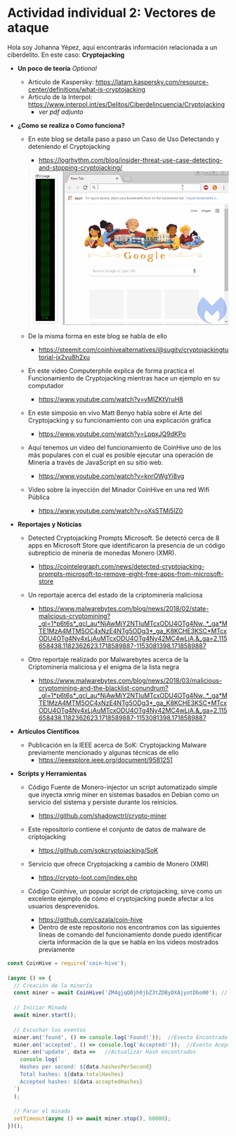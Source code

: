 # Actividad individual 2: Vectores de ataque

Hola soy Johanna Yépez, aquí encontrarás información relacionada a un ciberdelito. En este caso: **Cryptojacking**

- **Un poco de teoría** *Optional*
    - Articulo de Kaspersky: https://latam.kaspersky.com/resource-center/definitions/what-is-cryptojacking
    - Articulo de la Interpol: https://www.interpol.int/es/Delitos/Ciberdelincuencia/Cryptojacking
        - *ver pdf adjunto* 
        
- **¿Como se realiza o Como funciona?**
    - En este blog se detalla paso a paso un Caso de Uso Detectando y deteniendo el Cryptojacking
        - https://logrhythm.com/blog/insider-threat-use-case-detecting-and-stopping-cryptojacking/


      <img src="./miner_bypass.gif" alt="Ejemplo" height="350"> 

    - De la misma forma en este blog se habla de ello
        - https://steemit.com/coinhivealternatives/@sugitv/cryptojackingtutorial-jx2vu8h2xu

    - En este video Computerphile explica de forma practica el Funcionamiento de Cryptojacking mientras hace un ejemplo en su computador
        - https://www.youtube.com/watch?v=vMIZKtVruH8
    
    - En este simposio en vivo Matt Benyo habla sobre el Arte del Cryptojacking y su funcionamiento con una explicación gráfica
        - https://www.youtube.com/watch?v=LppxJQ9dKPo

    - Aquí tenemos un video del funcionamiento de CoinHive uno de los más populares con el cual es posible ejecutar una operación de Minería a través de JavaScript en su sitio web.
        - https://www.youtube.com/watch?v=knrOWgYi8vg

    - Video sobre la inyección del Minador CoinHive en una red Wifi Pública
        - https://www.youtube.com/watch?v=oXsSTMi5lZ0

- **Reportajes y Noticias**
    - Detected Cryptojacking Prompts Microsoft. Se detectó cerca de 8 apps en Microsoft Store que identificaron la presencia de un código subrepticio de minería de monedas Monero (XMR). 
        - https://cointelegraph.com/news/detected-cryptojacking-prompts-microsoft-to-remove-eight-free-apps-from-microsoft-store

    - Un reportaje acerca del estado de la criptominería maliciosa
        - https://www.malwarebytes.com/blog/news/2018/02/state-malicious-cryptomining?_gl=1*p6t6s*_gcl_au*NjAwMjY2NTIuMTcxODU4OTg4Nw..*_ga*MTE1MzA4MTM5OC4xNzE4NTg5ODg3*_ga_K8KCHE3KSC*MTcxODU4OTg4Ny4xLjAuMTcxODU4OTg4Ny42MC4wLjA.&_ga=2.115658438.1182362623.1718589887-1153081398.1718589887

    - Otro reportaje realizado por Malwarebytes acerca de la Criptominería maliciosa y el enigma de la lista negra
        - https://www.malwarebytes.com/blog/news/2018/03/malicious-cryptomining-and-the-blacklist-conundrum?_gl=1*p6t6s*_gcl_au*NjAwMjY2NTIuMTcxODU4OTg4Nw..*_ga*MTE1MzA4MTM5OC4xNzE4NTg5ODg3*_ga_K8KCHE3KSC*MTcxODU4OTg4Ny4xLjAuMTcxODU4OTg4Ny42MC4wLjA.&_ga=2.115658438.1182362623.1718589887-1153081398.1718589887

- **Artículos Científicos**
    - Publicación en la IEEE acerca de SoK: Cryptojacking Malware previamente mencionado y algunas técnicas de ello
        - https://ieeexplore.ieee.org/document/9581251

- **Scripts y Herramientas**
    - Código Fuente de Monero-injector un script automatizado simple que inyecta xmrig miner en sistemas basados ​​en Debian como un servicio del sistema y persiste durante los reinicios.
        - https://github.com/shadowctrl/crypto-miner

    - Este repositorio contiene el conjunto de datos de malware de criptojacking
        - https://github.com/sokcryptojacking/SoK

    - Servicio que ofrece Cryptojacking a cambio de Monero (XMR)
        - https://crypto-loot.com/index.php
    
    - Código Coinhive, un popular script de criptojacking, sirve como un excelente ejemplo de cómo el cryptojacking puede afectar a los usuarios desprevenidos.
        - https://github.com/cazala/coin-hive
        - Dentro de este repositorio nos encontramos con las siguientes líneas de comando del funcionamiento donde puedo identificar cierta información de la que se habla en los videos mostrados previamente
```js
const CoinHive = require('coin-hive');

(async () => {
  // Creación de la minería
  const miner = await CoinHive('ZM4gjqQ0jh0jbZ3tZDByOXAjyotDbo00'); // Llaves de CoinHive

  // Iniciar Minado
  await miner.start();

  // Escuchar los eventos
  miner.on('found', () => console.log('Found!'));  //Evento Encontrado
  miner.on('accepted', () => console.log('Accepted!'));  //Evento Aceptado
  miner.on('update', data =>   //Actualizar Hash encontrados
    console.log(`
    Hashes per second: ${data.hashesPerSecond}
    Total hashes: ${data.totalHashes}
    Accepted hashes: ${data.acceptedHashes}
  `)
  );

  // Parar el minado
  setTimeout(async () => await miner.stop(), 60000);
})();
```


